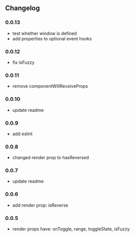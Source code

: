 ## Changelog

### 0.0.13
* test whether window is defined
* add properties to optional event hooks

### 0.0.12
* fix isFuzzy

### 0.0.11
* remove componentWillReceiveProps

### 0.0.10
* update readme

### 0.0.9
* add eslint

### 0.0.8
* changed render prop to hasReversed

### 0.0.7
* update readme

### 0.0.6
* add render prop: isReverse

### 0.0.5
* render props have: onToggle, range, toggleState, isFuzzy
